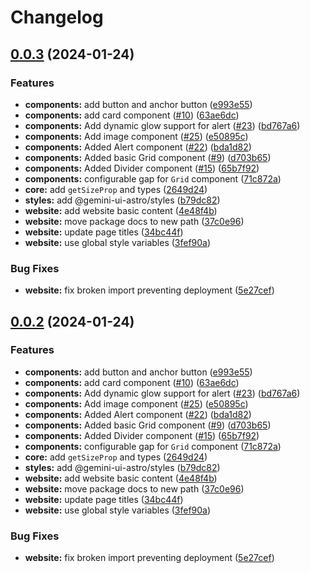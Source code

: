 # Changelog

## [0.0.3](https://github.com/gemini-ui/gemini-ui-monorepo/compare/gemini-ui-v0.0.2...gemini-ui-v0.0.3) (2024-01-24)


### Features

* **components:** add button and anchor button ([e993e55](https://github.com/gemini-ui/gemini-ui-monorepo/commit/e993e5541db7190fc68c79a32b339a26e022e7ef))
* **components:** add card component ([#10](https://github.com/gemini-ui/gemini-ui-monorepo/issues/10)) ([63ae6dc](https://github.com/gemini-ui/gemini-ui-monorepo/commit/63ae6dcee68313ee20eedeacaee05810eaef80c3))
* **components:** Add dynamic glow support for alert ([#23](https://github.com/gemini-ui/gemini-ui-monorepo/issues/23)) ([bd767a6](https://github.com/gemini-ui/gemini-ui-monorepo/commit/bd767a6eeb32c4fb61c43331096cbe796fe892bc))
* **components:** Add image component ([#25](https://github.com/gemini-ui/gemini-ui-monorepo/issues/25)) ([e50895c](https://github.com/gemini-ui/gemini-ui-monorepo/commit/e50895c9fd2b0ebf9292d4a88f9eb1cd84e226f8))
* **components:** Added Alert component ([#22](https://github.com/gemini-ui/gemini-ui-monorepo/issues/22)) ([bda1d82](https://github.com/gemini-ui/gemini-ui-monorepo/commit/bda1d822037d6c4d4ea3d14564a4167f4c24337c))
* **components:** Added basic Grid component ([#9](https://github.com/gemini-ui/gemini-ui-monorepo/issues/9)) ([d703b65](https://github.com/gemini-ui/gemini-ui-monorepo/commit/d703b6522a01543595d2ba082ee8bf48e019db06))
* **components:** Added Divider component ([#15](https://github.com/gemini-ui/gemini-ui-monorepo/issues/15)) ([65b7f92](https://github.com/gemini-ui/gemini-ui-monorepo/commit/65b7f92cfe6faab9306e552561ff0ae066e55534))
* **components:** configurable gap for `Grid` component ([71c872a](https://github.com/gemini-ui/gemini-ui-monorepo/commit/71c872a5b0d2248d5a25c12610d0c03e4cb681ce))
* **core:** add `getSizeProp` and types ([2649d24](https://github.com/gemini-ui/gemini-ui-monorepo/commit/2649d2461e51890130241d142a153d28d5621ab2))
* **styles:** add @gemini-ui-astro/styles ([b79dc82](https://github.com/gemini-ui/gemini-ui-monorepo/commit/b79dc82d49d4e52b7c8f0eecfa858b6b8bacafe2))
* **website:** add website basic content ([4e48f4b](https://github.com/gemini-ui/gemini-ui-monorepo/commit/4e48f4b4b61ffcf5b99f81c66b389846ade5a338))
* **website:** move package docs to new path ([37c0e96](https://github.com/gemini-ui/gemini-ui-monorepo/commit/37c0e9637b8152a823f3d51fe98102385865e2b7))
* **website:** update page titles ([34bc44f](https://github.com/gemini-ui/gemini-ui-monorepo/commit/34bc44f30e5fe597ddb12dded5d8da5e0f5b1a18))
* **website:** use global style variables ([3fef90a](https://github.com/gemini-ui/gemini-ui-monorepo/commit/3fef90adc0a878d2ec6cc63f1831a2e78e625262))


### Bug Fixes

* **website:** fix broken import preventing deployment ([5e27cef](https://github.com/gemini-ui/gemini-ui-monorepo/commit/5e27cefe98984cda8bb17da316fec749618621d1))

## [0.0.2](https://github.com/gemini-ui/gemini-ui-monorepo/compare/gemini-ui-v0.0.1...gemini-ui-v0.0.2) (2024-01-24)


### Features

* **components:** add button and anchor button ([e993e55](https://github.com/gemini-ui/gemini-ui-monorepo/commit/e993e5541db7190fc68c79a32b339a26e022e7ef))
* **components:** add card component ([#10](https://github.com/gemini-ui/gemini-ui-monorepo/issues/10)) ([63ae6dc](https://github.com/gemini-ui/gemini-ui-monorepo/commit/63ae6dcee68313ee20eedeacaee05810eaef80c3))
* **components:** Add dynamic glow support for alert ([#23](https://github.com/gemini-ui/gemini-ui-monorepo/issues/23)) ([bd767a6](https://github.com/gemini-ui/gemini-ui-monorepo/commit/bd767a6eeb32c4fb61c43331096cbe796fe892bc))
* **components:** Add image component ([#25](https://github.com/gemini-ui/gemini-ui-monorepo/issues/25)) ([e50895c](https://github.com/gemini-ui/gemini-ui-monorepo/commit/e50895c9fd2b0ebf9292d4a88f9eb1cd84e226f8))
* **components:** Added Alert component ([#22](https://github.com/gemini-ui/gemini-ui-monorepo/issues/22)) ([bda1d82](https://github.com/gemini-ui/gemini-ui-monorepo/commit/bda1d822037d6c4d4ea3d14564a4167f4c24337c))
* **components:** Added basic Grid component ([#9](https://github.com/gemini-ui/gemini-ui-monorepo/issues/9)) ([d703b65](https://github.com/gemini-ui/gemini-ui-monorepo/commit/d703b6522a01543595d2ba082ee8bf48e019db06))
* **components:** Added Divider component ([#15](https://github.com/gemini-ui/gemini-ui-monorepo/issues/15)) ([65b7f92](https://github.com/gemini-ui/gemini-ui-monorepo/commit/65b7f92cfe6faab9306e552561ff0ae066e55534))
* **components:** configurable gap for `Grid` component ([71c872a](https://github.com/gemini-ui/gemini-ui-monorepo/commit/71c872a5b0d2248d5a25c12610d0c03e4cb681ce))
* **core:** add `getSizeProp` and types ([2649d24](https://github.com/gemini-ui/gemini-ui-monorepo/commit/2649d2461e51890130241d142a153d28d5621ab2))
* **styles:** add @gemini-ui-astro/styles ([b79dc82](https://github.com/gemini-ui/gemini-ui-monorepo/commit/b79dc82d49d4e52b7c8f0eecfa858b6b8bacafe2))
* **website:** add website basic content ([4e48f4b](https://github.com/gemini-ui/gemini-ui-monorepo/commit/4e48f4b4b61ffcf5b99f81c66b389846ade5a338))
* **website:** move package docs to new path ([37c0e96](https://github.com/gemini-ui/gemini-ui-monorepo/commit/37c0e9637b8152a823f3d51fe98102385865e2b7))
* **website:** update page titles ([34bc44f](https://github.com/gemini-ui/gemini-ui-monorepo/commit/34bc44f30e5fe597ddb12dded5d8da5e0f5b1a18))
* **website:** use global style variables ([3fef90a](https://github.com/gemini-ui/gemini-ui-monorepo/commit/3fef90adc0a878d2ec6cc63f1831a2e78e625262))


### Bug Fixes

* **website:** fix broken import preventing deployment ([5e27cef](https://github.com/gemini-ui/gemini-ui-monorepo/commit/5e27cefe98984cda8bb17da316fec749618621d1))

